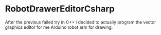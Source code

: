 # RobotDrawerEditorCsharp
After the previous failed try in C++ I decided to actually program the vector graphics editor for me Arduino robot arm for drawing.
